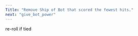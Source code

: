 ```yaml
---
Title: "Remove Ship of Bot that scored the fewest hits."
next: "give_bot_power"
---
```


re-roll if tied
